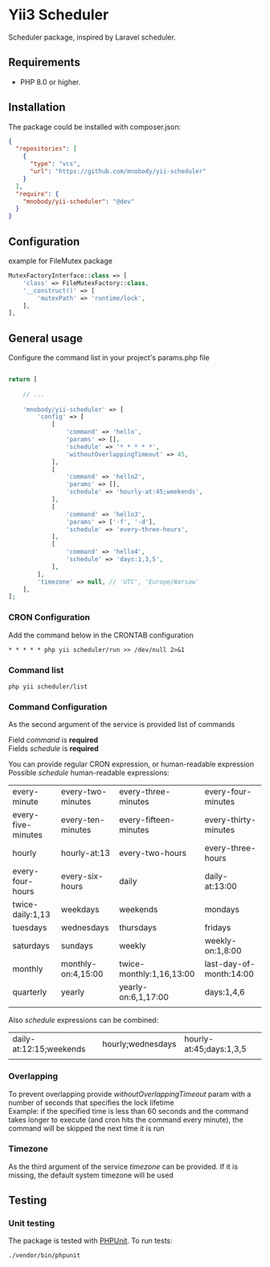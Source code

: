 # Yii3 Scheduler

Scheduler package, inspired by Laravel scheduler.

## Requirements

- PHP 8.0 or higher.

## Installation

The package could be installed with composer.json:

```json
{
  "repositories": [
    {
      "type": "vcs",
      "url": "https://github.com/mnobody/yii-scheduler"
    }
  ],
  "require": {
    "mnobody/yii-scheduler": "@dev"
  }
} 
```

## Configuration
example for FileMutex package
```php
MutexFactoryInterface::class => [
    'class' => FileMutexFactory::class,
    '__construct()' => [
        'mutexPath' => 'runtime/lock',
    ],
],
```

## General usage 

Configure the command list in your project's params.php file

```php

return [
    
    // ...
    
    'mnobody/yii-scheduler' => [
        'config' => [
            [
                'command' => 'hello',
                'params' => [],
                'schedule' => '* * * * *',
                'withoutOverlappingTimeout' => 45,
            ],
            [
                'command' => 'hello2',
                'params' => [],
                'schedule' => 'hourly-at:45;weekends',
            ],
            [
                'command' => 'hello3',
                'params' => ['-f', '-d'],
                'schedule' => 'every-three-hours',
            ],
            [
                'command' => 'hello4',
                'schedule' => 'days:1,3,5',
            ],
        ],
        'timezone' => null, // 'UTC', 'Europe/Warsaw'
    ],
];
```

### CRON Configuration
Add the command below in the CRONTAB configuration
```text
* * * * * php yii scheduler/run >> /dev/null 2>&1
```

### Command list
```text
php yii scheduler/list
```

### Command Configuration
As the second argument of the service is provided list of commands

Field _command_ is __required__ \
Fields _schedule_ is __required__

You can provide regular CRON expression, or human-readable expression \
Possible _schedule_ human-readable expressions:

|                     |                    |                           |                          |
|---------------------|--------------------|---------------------------|--------------------------|
| every-minute        | every-two-minutes  | every-three-minutes       | every-four-minutes       |
| every-five-minutes  | every-ten-minutes  | every-fifteen-minutes     | every-thirty-minutes     |
| hourly              | hourly-at:13       | every-two-hours           | every-three-hours        |
| every-four-hours    | every-six-hours    | daily                     | daily-at:13:00           |
| twice-daily:1,13    | weekdays           | weekends                  | mondays                  |
| tuesdays            | wednesdays         | thursdays                 | fridays                  |
| saturdays           | sundays            | weekly                    | weekly-on:1,8:00         |
| monthly             | monthly-on:4,15:00 | twice-monthly:1,16,13:00  | last-day-of-month:14:00  |
| quarterly           | yearly             | yearly-on:6,1,17:00       | days:1,4,6               |
|                     |                    |                           |                          |

Also _schedule_ expressions can be combined:

|                         |                   |                         |
|-------------------------|-------------------|-------------------------|
| daily-at:12:15;weekends | hourly;wednesdays | hourly-at:45;days:1,3,5 |
|                         |                   |                         |

### Overlapping
To prevent overlapping provide _withoutOverlappingTimeout_ param with a number of seconds that specifies the lock lifetime \
Example: if the specified time is less than 60 seconds and the command takes longer to execute (and cron hits the command every minute), the command will be skipped the next time it is run

### Timezone
As the third argument of the service _timezone_ can be provided. If it is missing, the default system timezone will be used

## Testing

### Unit testing

The package is tested with [PHPUnit](https://phpunit.de/). To run tests:

```shell
./vendor/bin/phpunit
```
